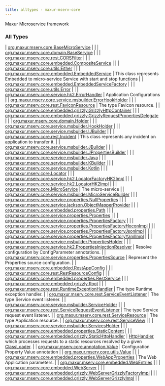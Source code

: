 ```yaml
---
title: alltypes - maxur-mserv-core
---
```


Maxur Microservice framework

### All Types

| [org.maxur.mserv.core.BaseMicroService](../org.maxur.mserv.core/-base-micro-service/index.html) |  |
| [org.maxur.mserv.core.domain.BaseService](../org.maxur.mserv.core.domain/-base-service/index.html) |  |
| [org.maxur.mserv.core.rest.CORSFilter](../org.maxur.mserv.core.rest/-c-o-r-s-filter/index.html) |  |
| [org.maxur.mserv.core.embedded.CompositeService](../org.maxur.mserv.core.embedded/-composite-service/index.html) |  |
| [org.maxur.mserv.core.utils.Either](../org.maxur.mserv.core.utils/-either.html) |  |
| [org.maxur.mserv.core.embedded.EmbeddedService](../org.maxur.mserv.core.embedded/-embedded-service/index.html) | This class represents Embedded to micro-service Service with start and stop functions |
| [org.maxur.mserv.core.embedded.EmbeddedServiceFactory](../org.maxur.mserv.core.embedded/-embedded-service-factory/index.html) |  |
| [org.maxur.mserv.core.utils.Error](../org.maxur.mserv.core.utils/-error/index.html) |  |
| [org.maxur.mserv.core.service.hk2.ErrorHandler](../org.maxur.mserv.core.service.hk2/-error-handler/index.html) | Application Configurations |
| [org.maxur.mserv.core.service.msbuilder.ErrorHookHolder](../org.maxur.mserv.core.service.msbuilder/-error-hook-holder/index.html) |  |
| [org.maxur.mserv.core.rest.FaviconResource](../org.maxur.mserv.core.rest/-favicon-resource/index.html) | The type Favicon resource. |
| [org.maxur.mserv.core.embedded.grizzly.GrizzlyHttpContainer](../org.maxur.mserv.core.embedded.grizzly/-grizzly-http-container/index.html) |  |
| [org.maxur.mserv.core.embedded.grizzly.GrizzlyRequestPropertiesDelegate](../org.maxur.mserv.core.embedded.grizzly/-grizzly-request-properties-delegate/index.html) |  |
| [org.maxur.mserv.core.domain.Holder](../org.maxur.mserv.core.domain/-holder/index.html) |  |
| [org.maxur.mserv.core.service.msbuilder.HookHolder](../org.maxur.mserv.core.service.msbuilder/-hook-holder/index.html) |  |
| [org.maxur.mserv.core.service.msbuilder.IJBuilder](../org.maxur.mserv.core.service.msbuilder/-i-j-builder/index.html) |  |
| [org.maxur.mserv.core.rest.Incident](../org.maxur.mserv.core.rest/-incident/index.html) | This class represents any incident on application to transfer it. |
| [org.maxur.mserv.core.service.msbuilder.JBuilder](../org.maxur.mserv.core.service.msbuilder/-j-builder/index.html) |  |
| [org.maxur.mserv.core.service.msbuilder.JPropertiesBuilder](../org.maxur.mserv.core.service.msbuilder/-j-properties-builder/index.html) |  |
| [org.maxur.mserv.core.service.msbuilder.Java](../org.maxur.mserv.core.service.msbuilder/-java/index.html) |  |
| [org.maxur.mserv.core.service.msbuilder.KBuilder](../org.maxur.mserv.core.service.msbuilder/-k-builder/index.html) |  |
| [org.maxur.mserv.core.service.msbuilder.Kotlin](../org.maxur.mserv.core.service.msbuilder/-kotlin/index.html) |  |
| [org.maxur.mserv.core.Locator](../org.maxur.mserv.core/-locator/index.html) |  |
| [org.maxur.mserv.core.service.hk2.LocatorFactoryHK2Impl](../org.maxur.mserv.core.service.hk2/-locator-factory-h-k2-impl/index.html) |  |
| [org.maxur.mserv.core.service.hk2.LocatorHK2Impl](../org.maxur.mserv.core.service.hk2/-locator-h-k2-impl/index.html) |  |
| [org.maxur.mserv.core.MicroService](../org.maxur.mserv.core/-micro-service/index.html) | The micro-service |
| [org.maxur.mserv.core.service.msbuilder.MicroServiceBuilder](../org.maxur.mserv.core.service.msbuilder/-micro-service-builder/index.html) |  |
| [org.maxur.mserv.core.service.properties.NullProperties](../org.maxur.mserv.core.service.properties/-null-properties/index.html) |  |
| [org.maxur.mserv.core.service.jackson.ObjectMapperProvider](../org.maxur.mserv.core.service.jackson/-object-mapper-provider/index.html) |  |
| [org.maxur.mserv.core.embedded.properties.Path](../org.maxur.mserv.core.embedded.properties/-path/index.html) |  |
| [org.maxur.mserv.core.service.properties.Properties](../org.maxur.mserv.core.service.properties/-properties/index.html) |  |
| [org.maxur.mserv.core.service.properties.PropertiesFactory](../org.maxur.mserv.core.service.properties/-properties-factory/index.html) |  |
| [org.maxur.mserv.core.service.properties.PropertiesFactoryHoconImpl](../org.maxur.mserv.core.service.properties/-properties-factory-hocon-impl/index.html) |  |
| [org.maxur.mserv.core.service.properties.PropertiesFactoryJsonImpl](../org.maxur.mserv.core.service.properties/-properties-factory-json-impl/index.html) |  |
| [org.maxur.mserv.core.service.properties.PropertiesFactoryYamlImpl](../org.maxur.mserv.core.service.properties/-properties-factory-yaml-impl/index.html) |  |
| [org.maxur.mserv.core.service.msbuilder.PropertiesHolder](../org.maxur.mserv.core.service.msbuilder/-properties-holder/index.html) |  |
| [org.maxur.mserv.core.service.hk2.PropertiesInjectionResolver](../org.maxur.mserv.core.service.hk2/-properties-injection-resolver/index.html) | Resolve configuration by ConfigParameter annotations. |
| [org.maxur.mserv.core.service.properties.PropertiesSource](../org.maxur.mserv.core.service.properties/-properties-source/index.html) | Represent the Properties source configuration. |
| [org.maxur.mserv.core.embedded.RestAppConfig](../org.maxur.mserv.core.embedded/-rest-app-config/index.html) |  |
| [org.maxur.mserv.core.rest.RestResourceConfig](../org.maxur.mserv.core.rest/-rest-resource-config/index.html) |  |
| [org.maxur.mserv.core.embedded.properties.RestService](../org.maxur.mserv.core.embedded.properties/-rest-service/index.html) |  |
| [org.maxur.mserv.core.embedded.grizzly.Root](../org.maxur.mserv.core.embedded.grizzly/-root/index.html) |  |
| [org.maxur.mserv.core.rest.RuntimeExceptionHandler](../org.maxur.mserv.core.rest/-runtime-exception-handler/index.html) | The type Runtime exception handler. |
| [org.maxur.mserv.core.rest.ServiceEventListener](../org.maxur.mserv.core.rest/-service-event-listener/index.html) | The type Service event listener. |
| [org.maxur.mserv.core.service.msbuilder.ServiceHolder](../org.maxur.mserv.core.service.msbuilder/-service-holder/index.html) |  |
| [org.maxur.mserv.core.rest.ServiceRequestEventListener](../org.maxur.mserv.core.rest/-service-request-event-listener/index.html) | The type Service request event listener. |
| [org.maxur.mserv.core.rest.ServiceResource](../org.maxur.mserv.core.rest/-service-resource/index.html) | The type Application resource. |
| [org.maxur.mserv.core.rest.ServiceView](../org.maxur.mserv.core.rest/-service-view/index.html) |  |
| [org.maxur.mserv.core.service.msbuilder.ServicesHolder](../org.maxur.mserv.core.service.msbuilder/-services-holder/index.html) |  |
| [org.maxur.mserv.core.embedded.properties.StaticContent](../org.maxur.mserv.core.embedded.properties/-static-content/index.html) |  |
| [org.maxur.mserv.core.embedded.grizzly.StaticHttpHandler](../org.maxur.mserv.core.embedded.grizzly/-static-http-handler/index.html) | [HttpHandler](#), which processes requests to a static resources resolved by a given [ClassLoader](http://docs.oracle.com/javase/8/docs/api/java/lang/ClassLoader.html). |
| [org.maxur.mserv.core.annotation.Value](../org.maxur.mserv.core.annotation/-value/index.html) | Configuration Property Value annotation |
| [org.maxur.mserv.core.utils.Value](../org.maxur.mserv.core.utils/-value/index.html) |  |
| [org.maxur.mserv.core.embedded.properties.WebAppProperties](../org.maxur.mserv.core.embedded.properties/-web-app-properties/index.html) | The Web Application parameters. |
| [org.maxur.mserv.core.embedded.WebEntries](../org.maxur.mserv.core.embedded/-web-entries/index.html) |  |
| [org.maxur.mserv.core.embedded.WebServer](../org.maxur.mserv.core.embedded/-web-server/index.html) |  |
| [org.maxur.mserv.core.embedded.grizzly.WebServerGrizzlyFactoryImpl](../org.maxur.mserv.core.embedded.grizzly/-web-server-grizzly-factory-impl/index.html) |  |
| [org.maxur.mserv.core.embedded.grizzly.WebServerGrizzlyImpl](../org.maxur.mserv.core.embedded.grizzly/-web-server-grizzly-impl/index.html) |  |

